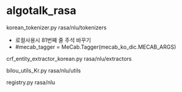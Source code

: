# algotalk_rasa
korean_tokenizer.py
rasa/nlu/tokenizers
- 로컬사용시 81번째 줄 주석 바꾸기
- #mecab_tagger = MeCab.Tagger(mecab_ko_dic.MECAB_ARGS)

crf_entity_extractor_korean.py
rasa/nlu/extractors

bilou_utils_Kr.py
rasa/nlu/utils

registry.py
rasa/nlu